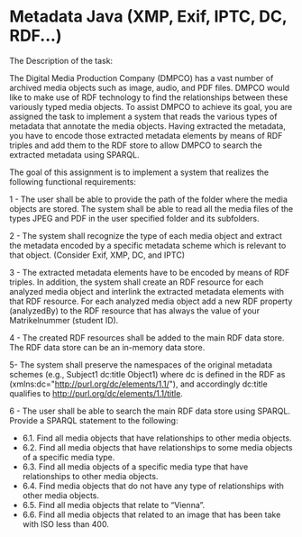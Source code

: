 # Metadata Java (XMP, Exif, IPTC, DC, RDF...)
The Description of the task:

The Digital Media Production Company (DMPCO) has a vast number of archived media objects such as image, audio, and PDF files. DMPCO would like to make use of RDF technology to find the relationships between these variously typed media objects. To assist DMPCO to achieve its goal, you are assigned the task to implement a system that reads the various types of metadata that annotate the media objects. Having extracted the metadata, you have to encode those extracted metadata elements by means of RDF triples and add them to the RDF store to allow DMPCO to search the extracted metadata using SPARQL.

The goal of this assignment is to implement a system that realizes the following functional requirements:

1 - The user shall be able to provide the path of the folder where the media objects are stored. The system shall be able to read all the media files of the types JPEG and PDF in the user specified folder and its subfolders.

2 - The system shall recognize the type of each media object and extract the metadata encoded by a specific metadata scheme which is relevant to that object. (Consider Exif, XMP, DC, and IPTC)

3 - The extracted metadata elements have to be encoded by means of RDF triples. In addition, the system shall create an RDF resource for each analyzed media object and interlink the extracted metadata elements with that RDF resource. For each analyzed media object add a new RDF property (analyzedBy) to the RDF resource that has always the value of your Matrikelnummer (student ID).

4 - The created RDF resources shall be added to the main RDF data store. The RDF data store can be an in-memory data store.

5- The system shall preserve the namespaces of the original metadata schemes (e.g., Subject1 dc:title Object1) where dc is defined in the RDF as (xmlns:dc="http://purl.org/dc/elements/1.1/"), and accordingly dc:title qualifies to http://purl.org/dc/elements/1.1/title.

6 - The user shall be able to search the main RDF data store using SPARQL. Provide a SPARQL statement to the following:

   - 6.1. Find all media objects that have relationships to other media objects.
   - 6.2. Find all media objects that have relationships to some media objects of a specific media type.
   - 6.3. Find all media objects of a specific media type that have relationships to other media objects.
   - 6.4. Find media objects that do not have any type of relationships with other media objects.
   - 6.5. Find all media objects that relate to “Vienna”.
   - 6.6. Find all media objects that related to an image that has been take with ISO less than 400.

